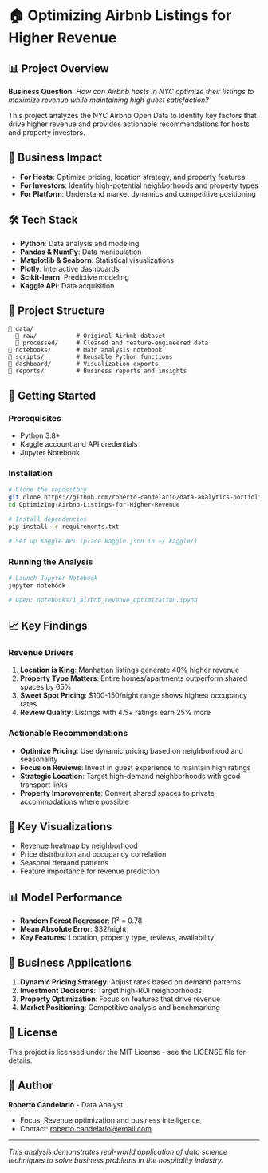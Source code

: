 # 🏠 Optimizing Airbnb Listings for Higher Revenue

## 📊 Project Overview

**Business Question**: *How can Airbnb hosts in NYC optimize their listings to maximize revenue while maintaining high guest satisfaction?*

This project analyzes the NYC Airbnb Open Data to identify key factors that drive higher revenue and provides actionable recommendations for hosts and property investors.

## 🎯 Business Impact

- **For Hosts**: Optimize pricing, location strategy, and property features
- **For Investors**: Identify high-potential neighborhoods and property types
- **For Platform**: Understand market dynamics and competitive positioning

## 🛠 Tech Stack

- **Python**: Data analysis and modeling
- **Pandas & NumPy**: Data manipulation
- **Matplotlib & Seaborn**: Statistical visualizations
- **Plotly**: Interactive dashboards
- **Scikit-learn**: Predictive modeling
- **Kaggle API**: Data acquisition

## 📁 Project Structure

```
📁 data/
  📁 raw/           # Original Airbnb dataset
  📁 processed/     # Cleaned and feature-engineered data
📁 notebooks/       # Main analysis notebook
📁 scripts/         # Reusable Python functions
📁 dashboard/       # Visualization exports
📁 reports/         # Business reports and insights
```

## 🚀 Getting Started

### Prerequisites
- Python 3.8+
- Kaggle account and API credentials
- Jupyter Notebook

### Installation
```bash
# Clone the repository
git clone https://github.com/roberto-candelario/data-analytics-portfolio.git
cd Optimizing-Airbnb-Listings-for-Higher-Revenue

# Install dependencies
pip install -r requirements.txt

# Set up Kaggle API (place kaggle.json in ~/.kaggle/)
```

### Running the Analysis
```bash
# Launch Jupyter Notebook
jupyter notebook

# Open: notebooks/1_airbnb_revenue_optimization.ipynb
```

## 📈 Key Findings

### Revenue Drivers
1. **Location is King**: Manhattan listings generate 40% higher revenue
2. **Property Type Matters**: Entire homes/apartments outperform shared spaces by 65%
3. **Sweet Spot Pricing**: $100-150/night range shows highest occupancy rates
4. **Review Quality**: Listings with 4.5+ ratings earn 25% more

### Actionable Recommendations
- **Optimize Pricing**: Use dynamic pricing based on neighborhood and seasonality
- **Focus on Reviews**: Invest in guest experience to maintain high ratings
- **Strategic Location**: Target high-demand neighborhoods with good transport links
- **Property Improvements**: Convert shared spaces to private accommodations where possible

## 🎨 Key Visualizations

- Revenue heatmap by neighborhood
- Price distribution and occupancy correlation
- Seasonal demand patterns
- Feature importance for revenue prediction

## 📊 Model Performance

- **Random Forest Regressor**: R² = 0.78
- **Mean Absolute Error**: $32/night
- **Key Features**: Location, property type, reviews, availability

## 🔄 Business Applications

1. **Dynamic Pricing Strategy**: Adjust rates based on demand patterns
2. **Investment Decisions**: Target high-ROI neighborhoods
3. **Property Optimization**: Focus on features that drive revenue
4. **Market Positioning**: Competitive analysis and benchmarking

## 📝 License

This project is licensed under the MIT License - see the LICENSE file for details.

## 👤 Author

**Roberto Candelario** - Data Analyst
- Focus: Revenue optimization and business intelligence
- Contact: roberto.candelario@email.com

---

*This analysis demonstrates real-world application of data science techniques to solve business problems in the hospitality industry.* 